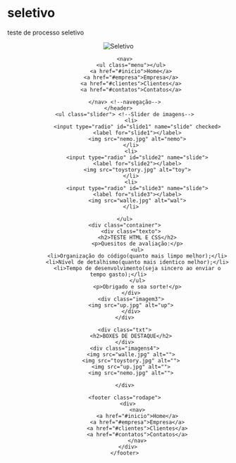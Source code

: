 # seletivo
teste de processo seletivo
<!DOCTYPE html>
<html lang="pt-BR">
<head>
    <meta charset="UTF-8">
    <meta name="viewport" content="width=device-width, initial-scale=1.0">
    <title>Processo Seletivo</title>
    <link rel="stylesheet" href="index.css">
</head>
<body>
    <header>
        <img class="logo" src="dev7logo.png" alt="Seletivo">

        <nav>
            <ul class="menu"></ul>
            <a href="#inicio">Home</a>
            <a href="#empresa">Empresa</a>
            <a href="#clientes">Clientes</a>
            <a href="#contatos">Contatos</a>

        </nav> <!--navegação-->
    </header>
        <ul class="slider"> <!--Slider de imagens-->
            <li>
                <input type="radio" id="slide1" name="slide" checked>
                <label for="slide1"></label>
                <img src="nemo.jpg" alt="nemo">
            </li>
            <li>
                <input type="radio" id="slide2" name="slide">
                <label for="slide2"></label>
                <img src="toystory.jpg" alt="toy">
            </li>
            <li>
                <input type="radio" id="slide3" name="slide">
                <label for="slide3"></label>
                <img src="walle.jpg" alt="wal">
            </li>

        </ul>
        <div class="container">
            <div class="texto">
                <h2>TESTE HTML E CSS</h2>
                <p>Quesitos de avaliação:</p>
                <ul>
                <li>Organização do código(quanto mais limpo melhor);</li>
                <li>Nível de detalhismo(quanto mais identico melhor);</li>
                <li>Tempo de desenvolvimento(seja sincero ao enviar o tempo gasto);</li>
                </ul>
                <p>Obrigado e soa sorte!</p>
            </div>
            <div class="imagem3">
            <img src="up.jpg" alt="up">
            </div>
        </div>

        <div class="txt">
            <h2>BOXES DE DESTAQUE</h2>
        </div>
        <div class="imagens4">
            <img src="walle.jpg" alt="">
            <img src="toystory.jpg" alt="">
            <img src="up.jpg" alt="">
            <img src="nemo.jpg" alt="">

        </div>

        <footer class="rodape">
          <div>
                <nav>
                <a href="#inicio">Home</a>
                <a href="#empresa">Empresa</a>
                <a href="#clientes">Clientes</a>
                <a href="#contatos">Contatos</a>
                </nav>
          </div>
        </footer>
        
</body>
</html>
